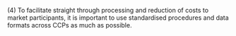 (4) To facilitate straight through processing and reduction of costs to market participants, it is important to use standardised procedures and data formats across CCPs as much as possible.